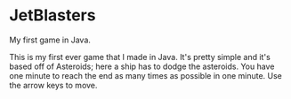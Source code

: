 # JetBlasters
My first game in Java.

This is my first ever game that I made in Java. It's pretty simple and it's based off of Asteroids; here a ship has to dodge the asteroids. You have one minute to reach the end as many times as possible in one minute. Use the arrow keys to move.
